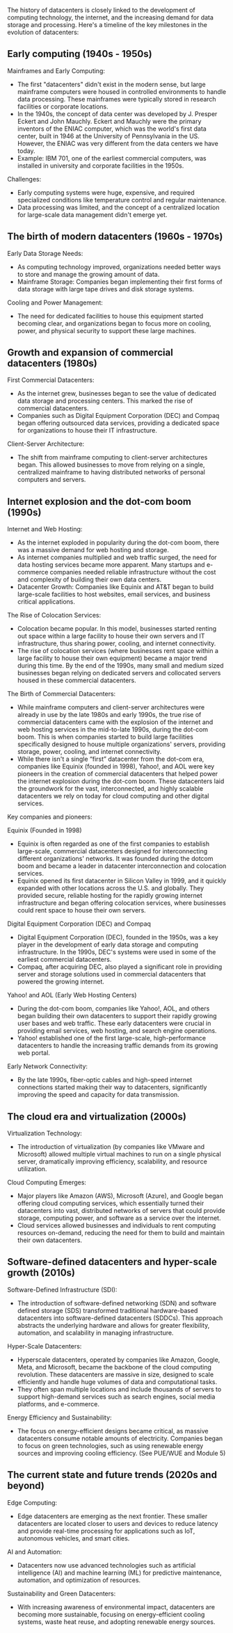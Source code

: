 The history of datacenters is closely linked to the development of computing technology, the internet, and the increasing demand for data storage and processing. Here's a timeline of the key milestones in the evolution of datacenters:

## Early computing (1940s - 1950s)

Mainframes and Early Computing:

- The first "datacenters" didn't exist in the modern sense, but large mainframe computers were housed in controlled environments to handle data processing. These mainframes were typically stored in research facilities or corporate locations.
- In the 1940s, the concept of data center was developed by J. Presper Eckert and John Mauchly. Eckert and Mauchly were the primary inventors of the ENIAC computer, which was the world's first data center, built in 1946 at the University of Pennsylvania in the US.  However, the ENIAC was very different from the data centers we have today.
- Example: IBM 701, one of the earliest commercial computers, was installed in university and corporate facilities in the 1950s.

Challenges:

- Early computing systems were huge, expensive, and required specialized conditions like temperature control and regular maintenance.
- Data processing was limited, and the concept of a centralized location for large-scale data management didn't emerge yet.

## The birth of modern datacenters (1960s - 1970s)

Early Data Storage Needs:

- As computing technology improved, organizations needed better ways to store and manage the growing amount of data.
- Mainframe Storage: Companies began implementing their first forms of data storage with large tape drives and disk storage systems.

Cooling and Power Management:

- The need for dedicated facilities to house this equipment started becoming clear, and organizations began to focus more on cooling, power, and physical security to support these large machines.

## Growth and expansion of commercial datacenters (1980s)

First Commercial Datacenters:

- As the internet grew, businesses began to see the value of dedicated data storage and processing centers. This marked the rise of commercial datacenters.
- Companies such as Digital Equipment Corporation (DEC) and Compaq began offering outsourced data services, providing a dedicated space for organizations to house their IT infrastructure.

Client-Server Architecture:

- The shift from mainframe computing to client-server architectures began. This allowed businesses to move from relying on a single, centralized mainframe to having distributed networks of personal computers and servers.

## Internet explosion and the dot-com boom (1990s)

Internet and Web Hosting:

- As the internet exploded in popularity during the dot-com boom, there was a massive demand for web hosting and storage.
- As internet companies multiplied and web traffic surged, the need for data hosting services became more apparent. Many startups and e-commerce companies needed reliable infrastructure without the cost and complexity of building their own data centers.
- Datacenter Growth: Companies like Equinix and AT&T began to build large-scale facilities to host websites, email services, and business critical applications.

The Rise of Colocation Services:

- Colocation became popular. In this model, businesses started renting out space within a large facility to house their own servers and IT infrastructure, thus sharing power, cooling, and internet connectivity.
- The rise of colocation services (where businesses rent space within a large facility to house their own equipment) became a major trend during this time. By the end of the 1990s, many small and medium sized businesses began relying on dedicated servers and collocated servers housed in these commercial datacenters.

The Birth of Commercial Datacenters:

- While mainframe computers and client-server architectures were already in use by the late 1980s and early 1990s, the true rise of commercial datacenters came with the explosion of the internet and web hosting services in the mid-to-late 1990s, during the dot-com boom. This is when companies started to build large facilities specifically designed to house multiple organizations' servers, providing storage, power, cooling, and internet connectivity.
- While there isn't a single “first” datacenter from the dot-com era, companies like Equinix (founded in 1998), Yahoo!, and AOL were key pioneers in the creation of commercial datacenters that helped power the internet explosion during the dot-com boom. These datacenters laid the groundwork for the vast, interconnected, and highly scalable datacenters we rely on today for cloud computing and other digital services.

Key companies and pioneers:

Equinix (Founded in 1998)

- Equinix is often regarded as one of the first companies to establish large-scale, commercial datacenters designed for interconnecting different organizations' networks. It was founded during the dotcom boom and became a leader in datacenter interconnection and colocation services.
- Equinix opened its first datacenter in Silicon Valley in 1999, and it quickly expanded with other locations across the U.S. and globally. They provided secure, reliable hosting for the rapidly growing internet infrastructure and began offering colocation services, where businesses could rent space to house their own servers.

Digital Equipment Corporation (DEC) and Compaq

- Digital Equipment Corporation (DEC), founded in the 1950s, was a key player in the development of early data storage and computing infrastructure. In the 1990s, DEC's systems were used in some of the earliest commercial datacenters.
- Compaq, after acquiring DEC, also played a significant role in providing server and storage solutions used in commercial datacenters that powered the growing internet.

Yahoo! and AOL (Early Web Hosting Centers)

- During the dot-com boom, companies like Yahoo!, AOL, and others began building their own datacenters to support their rapidly growing user bases and web traffic. These early datacenters were crucial in providing email services, web hosting, and search engine operations.
- Yahoo! established one of the first large-scale, high-performance datacenters to handle the increasing traffic demands from its growing web portal.

Early Network Connectivity:

- By the late 1990s, fiber-optic cables and high-speed internet connections started making their way to datacenters, significantly improving the speed and capacity for data transmission.

## The cloud era and virtualization (2000s)

Virtualization Technology:

- The introduction of virtualization (by companies like VMware and Microsoft) allowed multiple virtual machines to run on a single physical server, dramatically improving efficiency, scalability, and resource utilization.

Cloud Computing Emerges:

- Major players like Amazon (AWS), Microsoft (Azure), and Google began offering cloud computing services, which essentially turned their datacenters into vast, distributed networks of servers that could provide storage, computing power, and software as a service over the internet.
- Cloud services allowed businesses and individuals to rent computing resources on-demand, reducing the need for them to build and maintain their own datacenters.

## Software-defined datacenters and hyper-scale growth (2010s)

Software-Defined Infrastructure (SDI):

- The introduction of software-defined networking (SDN) and software defined storage (SDS) transformed traditional hardware-based datacenters into software-defined datacenters (SDDCs). This approach abstracts the underlying hardware and allows for greater flexibility, automation, and scalability in managing infrastructure.

Hyper-Scale Datacenters:

- Hyperscale datacenters, operated by companies like Amazon, Google, Meta, and Microsoft, became the backbone of the cloud computing revolution. These datacenters are massive in size, designed to scale efficiently and handle huge volumes of data and computational tasks.
- They often span multiple locations and include thousands of servers to support high-demand services such as search engines, social media platforms, and e-commerce.

Energy Efficiency and Sustainability:

- The focus on energy-efficient designs became critical, as massive datacenters consume notable amounts of electricity. Companies began to focus on green technologies, such as using renewable energy sources and improving cooling efficiency. (See PUE/WUE and Module 5)

## The current state and future trends (2020s and beyond)

Edge Computing:

- Edge datacenters are emerging as the next frontier. These smaller datacenters are located closer to users and devices to reduce latency and provide real-time processing for applications such as IoT, autonomous vehicles, and smart cities.

AI and Automation:

- Datacenters now use advanced technologies such as artificial intelligence (AI) and machine learning (ML) for predictive maintenance, automation, and optimization of resources.

Sustainability and Green Datacenters:

- With increasing awareness of environmental impact, datacenters are becoming more sustainable, focusing on energy-efficient cooling systems, waste heat reuse, and adopting renewable energy sources.
